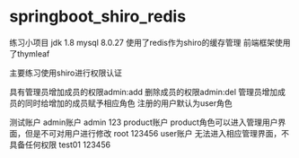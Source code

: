 # springboot_shiro_redis
练习小项目
jdk 1.8
mysql 8.0.27
使用了redis作为shiro的缓存管理
前端框架使用了thymleaf

主要练习使用shiro进行权限认证


具有管理员增加成员的权限admin:add
删除成员的权限admin:del
管理员增加成员的同时给增加的成员赋予相应角色
注册的用户默认为user角色

测试账户
admin账户
admin 123
product账户
product角色可以进入管理用户界面，但是不可对用户进行修改
root 123456
user账户
无法进入相应管理界面，不具备任何权限
test01 123456

